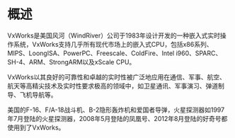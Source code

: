 # 概述
VxWorks是美国风河（WindRiver）公司于1983年设计开发的一种嵌入式实时操作系统，VxWorks支持几乎所有现代市场上的嵌入式CPU，包括x86系列、MIPS、LoongISA、PowerPC、Freescale、ColdFire、Intel i960、SPARC、SH-4、ARM、StrongARM以及xScale CPU。

VxWorks以其良好的可靠性和卓越的实时性被广泛地应用在通信、军事、航空、航天等高精尖技术及实时性要求极高的领域中，如卫星通讯、军事演习、弹道制导、飞机导航等。

美国的F-16、F/A-18战斗机、B-2隐形轰炸机和爱国者导弹，火星探测器如1997年7月登陆的火星探测器，2008年5月登陆的凤凰号、2012年8月登陆的好奇号都使用到了VxWorks。